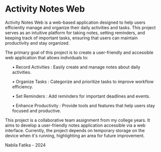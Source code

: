 # Activity Notes Web
Activity Notes Web is a web-based application designed to help users efficiently manage and organize their daily activities and tasks. 
This project serves as an intuitive platform for taking notes, setting reminders, and keeping track of important tasks, ensuring that users can maintain productivity and stay organized.

The primary goal of this project is to create a user-friendly and accessible web application that allows individuals to:
<ul> •  Record Activities    : Easily create and manage notes about daily activities.</ul>
<ul> •  Organize Tasks       : Categorize and prioritize tasks to improve workflow efficiency.</ul>
<ul> •  Set Reminders        : Add reminders for important deadlines and events.</ul>
<ul> •  Enhance Productivity  : Provide tools and features that help users stay focused and productive.</ul>
  
This project is a collaborative team assignment from my college years. It aims to develop a user-friendly notes application accessible via a web interface. 
Currently, the project depends on temporary storage on the device when it's running, highlighting an area for future improvement.
<p>Nabila Fatika - 2024</p>
